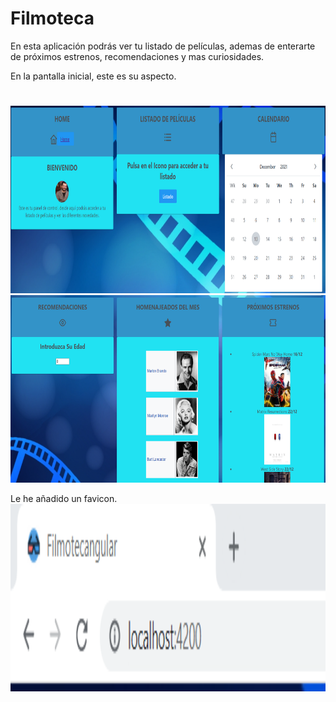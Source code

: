 # Filmoteca

En esta aplicación podrás ver tu listado de películas, ademas de enterarte de próximos estrenos, recomendaciones y mas curiosidades.

En la pantalla inicial, este es su aspecto.
#
<img height="300px" width="600px" src="/src/assets/img/Screenshot_1.png">
<img height="300px" src="/src/assets/img/Screenshot_3.png">

Le he añadido un favicon.
<img height="300px" src="/src/assets/img/Screenshot_7.png">






